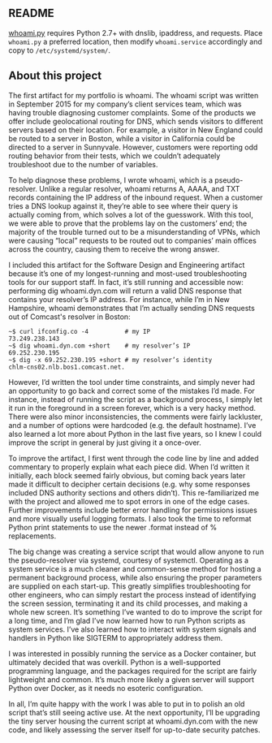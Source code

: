 ## README

[whoami.py](https://github.com/jhutchinsnh/jhutchinsnh.github.io/tree/master/whoami) requires Python 2.7+ with dnslib, ipaddress, and requests. Place `whoami.py` a preferred location, then modify `whoami.service` accordingly and copy to `/etc/systemd/system/`.

## About this project

The first artifact for my portfolio is whoami. The whoami script was written in September 2015 for my company’s client services team, which was having trouble diagnosing customer complaints. Some of the products we offer include geolocational routing for DNS, which sends visitors to different servers based on their location. For example, a visitor in New England could be routed to a server in Boston, while a visitor in California could be directed to a server in Sunnyvale. However, customers were reporting odd routing behavior from their tests, which we couldn’t adequately troubleshoot due to the number of variables.

To help diagnose these problems, I wrote whoami, which is a pseudo-resolver. Unlike a regular resolver, whoami returns A, AAAA, and TXT records containing the IP address of the inbound request. When a customer tries a DNS lookup against it, they’re able to see where their query is actually coming from, which solves a lot of the guesswork. With this tool, we were able to prove that the problems lay on the customers’ end; the majority of the trouble turned out to be a misunderstanding of VPNs, which were causing “local” requests to be routed out to companies’ main offices across the country, causing them to receive the wrong answer.

I included this artifact for the Software Design and Engineering artifact because it’s one of my longest-running and most-used troubleshooting tools for our support staff. In fact, it’s still running and accessible now: performing dig whoami.dyn.com will return a valid DNS response that contains your resolver’s IP address. For instance, while I’m in New Hampshire, whoami demonstrates that I’m actually sending DNS requests out of Comcast's resolver in Boston:

```
~$ curl ifconfig.co -4          # my IP
73.249.238.143
~$ dig whoami.dyn.com +short    # my resolver’s IP
69.252.230.195
~$ dig -x 69.252.230.195 +short # my resolver’s identity
chlm-cns02.nlb.bos1.comcast.net.         
```

However, I’d written the tool under time constraints, and simply never had an opportunity to go back and correct some of the mistakes I’d made. For instance, instead of running the script as a background process, I simply let it run in the foreground in a screen forever, which is a very hacky method. There were also minor inconsistencies, the comments were fairly lackluster, and a number of options were hardcoded (e.g. the default hostname). I’ve also learned a lot more about Python in the last five years, so I knew I could improve the script in general by just giving it a once-over.

To improve the artifact, I first went through the code line by line and added commentary to properly explain what each piece did. When I’d written it initially, each block seemed fairly obvious, but coming back years later made it difficult to decipher certain decisions (e.g. why some responses included DNS authority sections and others didn’t). This re-familiarized me with the project and allowed me to spot errors in one of the edge cases. Further improvements include better error handling for permissions issues and more visually useful logging formats. I also took the time to reformat Python print statements to use the newer .format instead of % replacements.

The big change was creating a service script that would allow anyone to run the pseudo-resolver via systemd, courtesy of systemctl. Operating as a system service is a much cleaner and common-sense method for hosting a permanent background process, while also ensuring the proper parameters are supplied on each start-up. This greatly simplifies troubleshooting for other engineers, who can simply restart the process instead of identifying the screen session, terminating it and its child processes, and making a whole new screen. It’s something I’ve wanted to do to improve the script for a long time, and I’m glad I’ve now learned how to run Python scripts as system services. I’ve also learned how to interact with system signals and handlers in Python like SIGTERM to appropriately address them.

I was interested in possibly running the service as a Docker container, but ultimately decided that was overkill. Python is a well-supported programming language, and the packages required for the script are fairly lightweight and common. It’s much more likely a given server will support Python over Docker, as it needs no esoteric configuration.

In all, I’m quite happy with the work I was able to put in to polish an old script that’s still seeing active use. At the next opportunity, I’ll be upgrading the tiny server housing the current script at whoami.dyn.com with the new code, and likely assessing the server itself for up-to-date security patches.
